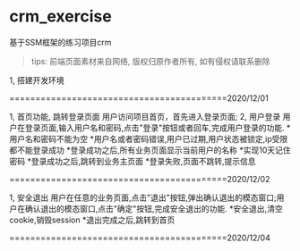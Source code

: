 # crm_exercise
基于SSM框架的练习项目crm   
> tips: 前端页面素材来自网络, 版权归原作者所有, 如有侵权请联系删除

1, 搭建开发环境

==========================================2020/12/01

1, 首页功能, 跳转登录页面
   用户访问项目首页，首先进入登录页面;
2, 用户登录
   用户在登录页面,输入用户名和密码,点击"登录"按钮或者回车,完成用户登录的功能.
	*用户名和密码不能为空
	*用户名或者密码错误,用户已过期,用户状态被锁定,ip受限 都不能登录成功
	*登录成功之后,所有业务页面显示当前用户的名称
	*实现10天记住密码
	*登录成功之后,跳转到业务主页面
	*登录失败,页面不跳转,提示信息

==========================================2020/12/02

1, 安全退出
   用户在任意的业务页面,点击"退出"按钮,弹出确认退出的模态窗口;用户在确认退出的模态窗口,点击"确定"按钮,完成安全退出的功能.
   	*安全退出,清空cookie,销毁session
   	*退出完成之后,跳转到首页
   	
==========================================2020/12/04
